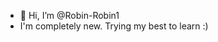 - 👋 Hi, I’m @Robin-Robin1
- I'm completely new. Trying my best to learn :)

<!---
Robin-Robin1/Robin-Robin1 is a ✨ special ✨ repository because its `README.md` (this file) appears on your GitHub profile.
You can click the Preview link to take a look at your changes.
--->
